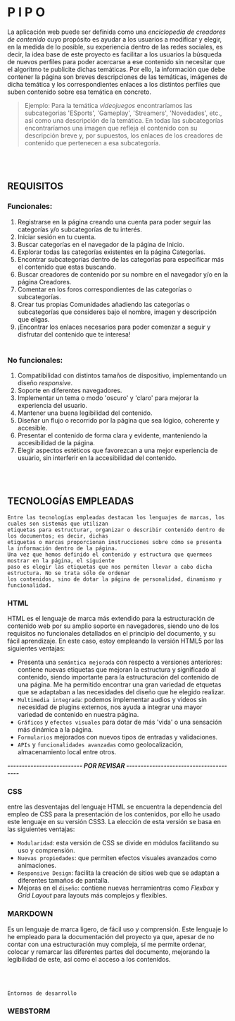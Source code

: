 # P I P O

La aplicación web puede ser definida como una *enciclopedia de creadores de contenido* cuyo propósito es ayudar a los usuarios a modificar y elegir, en la medida de lo posible, su experiencia
dentro de las redes sociales, es decir, la idea base de este proyecto es facilitar a los usuarios la búsqueda de nuevos perfiles para poder acercarse a ese contenido sin necesitar que el
algoritmo te publicite dichas temáticas. Por ello, la información que debe contener la página son breves descripciones de las temáticas, imágenes de dicha temática y los correspondientes 
enlaces a los distintos perfiles que suben contenido sobre esa temática en concreto.

> Ejemplo: Para la temática *videojuegos* encontraríamos las subcategorias 'ESports', 'Gameplay', 'Streamers', 'Novedades', etc., así como una descripción de la temática. En todas las subcategorías encontraríamos una imagen que refleja el contenido con su descripción breve y, por supuestos, los enlaces de los creadores de contenido que pertenecen a esa subcategoría.

<br></br>
## REQUISITOS
### Funcionales:

1. Registrarse en la página creando una cuenta para poder seguir las categorías y/o subcategorías de tu interés.
2. Iniciar sesión en tu cuenta.
3. Buscar categorías en el navegador de la página de Inicio.
4. Explorar todas las categorías existentes en la página Categorías.
5. Encontrar subcategorías dentro de las categorías para especificar más el contenido que estas buscando.
6. Buscar creadores de contenido por su nombre en el navegador y/o en la página Creadores.
7. Comentar en los foros correspondientes de las categorías o subcategorías.
8. Crear tus propias Comunidades añadiendo las categorías o subcategorías que consideres bajo el nombre, imagen y descripción que eligas.
9. ¡Encontrar los enlaces necesarios para poder comenzar a seguir y disfrutar del contenido que te interesa!
<br></br>  
### No funcionales:

1. Compatibilidad con distintos tamaños de dispositivo, implementando un diseño *responsive*.
2. Soporte en diferentes navegadores.
3. Implementar un tema o modo 'oscuro' y 'claro' para mejorar la experiencia del usuario.
4. Mantener una buena legibilidad del contenido.
5. Diseñar un flujo o recorrido por la página que sea lógico, coherente y accesible.
6. Presentar el contenido de forma clara y evidente, manteniendo la accesibilidad de la página.
7. Elegir aspectos estéticos que favorezcan a una mejor experiencia de usuario, sin interferir en la accesibilidad del contenido.

<br></br>
## TECNOLOGÍAS EMPLEADAS

````
Entre las tecnologías empleadas destacan los lenguajes de marcas, los cuales son sistemas que utilizan
etiquetas para estructurar, organizar o describir contenido dentro de los documentos; es decir, dichas
etiquetas o marcas proporcionan instrucciones sobre cómo se presenta la información dentro de la página.
Una vez que hemos definido el contenido y estructura que quermeos mostrar en la página, el siguiente
paso es elegir las etiquetas que nos permiten llevar a cabo dicha estructura. No se trata sólo de ordenar
los contenidos, sino de dotar la página de personalidad, dinamismo y funcionalidad.
````
### HTML
HTML es el lenguaje de marca más extendido para la estructuración de contenido web por su amplio soporte en navegadores, siendo uno de los requisitos no funcionales detallados en el principio del documento, y su fácil aprendizaje. En este caso, estoy empleando la versión HTML5 por las siguientes ventajas:

 - Presenta una `semántica mejorada` con respecto a versiones anteriores: contiene nuevas etiquetas que mejoran la estructura
y significado al contenido, siendo importante para la estructuración del contenido de una página. Me ha permitido encontrar una gran variedad de etquetas que se adaptaban a las necesidades del diseño que he elegido realizar.
  - `Multimedia integrada`: podemos implementar audios y videos sin necesidad de plugins externos, nos ayuda a integrar una mayor variedad de contenido en nuestra página.
  - `Gráficos` y `efectos visuales` para dotar de más 'vida' o una sensación más dinámica a la página.
  - `Formularios` mejorados con nuevos tipos de entradas y validaciones.
  - `APIs` y `funcionalidades avanzadas` como geolocalización, almacenamiento local entre otros.
 
 ***-------------------------- POR REVISAR ---------------------------------------***
### CSS
entre las desventajas del lenguaje HTML se encuentra la dependencia del empleo de CSS para la presentación de los 
contenidos, por ello he usado este lenguaje en su versión CSS3. La elección de esta versión se basa en las siguientes ventajas:
  - `Modularidad`: esta versión de CSS se divide en módulos facilitando su uso y comprensión.
  - `Nuevas propiedades`: que permiten efectos visuales avanzados como animaciones.
  - `Responsive Design`: facilita la creación de sitios web que se adaptan a diferentes tamaños de pantalla.
  - Mejoras en el `diseño`: contiene nuevas herramientras como *Flexbox* y *Grid Layout* para layouts más complejos y flexibles.
### MARKDOWN
Es un lenguaje de marca ligero, de fácil uso y comprensión. Este lenguaje lo he empleado para la documentación del proyecto ya que, apesar de no contar con una estructuración muy compleja,
sí me permite ordenar, colocar y remarcar las diferentes partes del documento, mejorando la legibilidad de este, así como el acceso a los contenidos.

<br></br>
````
Entornos de desarrollo 
````
### WEBSTORM
